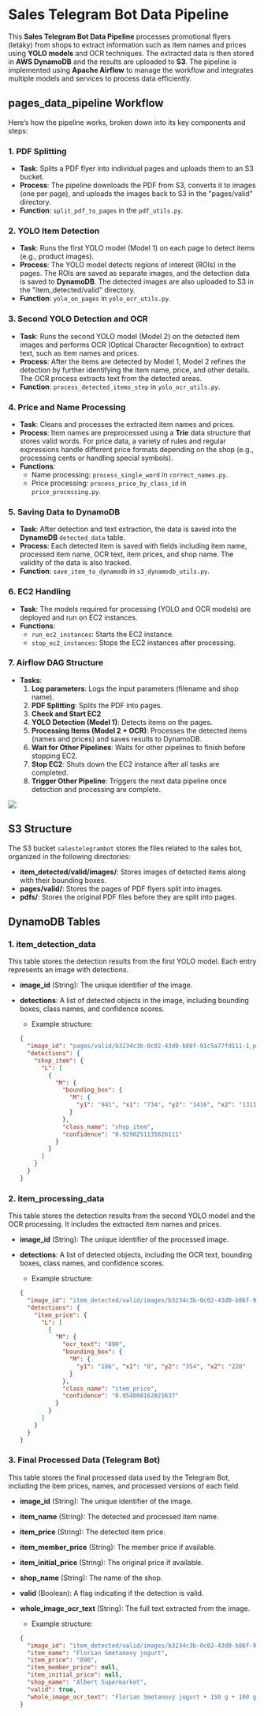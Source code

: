 # Sales Telegram Bot Data Pipeline

This **Sales Telegram Bot Data Pipeline** processes promotional flyers (letáky) from shops to extract information such as item names and prices using **YOLO models** and OCR techniques. The extracted data is then stored in **AWS DynamoDB** and the results are uploaded to **S3**. The pipeline is implemented using **Apache Airflow** to manage the workflow and integrates multiple models and services to process data efficiently.

## pages_data_pipeline Workflow

Here’s how the pipeline works, broken down into its key components and steps:

### 1. PDF Splitting
- **Task**: Splits a PDF flyer into individual pages and uploads them to an S3 bucket.
- **Process**: The pipeline downloads the PDF from S3, converts it to images (one per page), and uploads the images back to S3 in the "pages/valid" directory.
- **Function**: `split_pdf_to_pages` in the `pdf_utils.py`.

### 2. YOLO Item Detection
- **Task**: Runs the first YOLO model (Model 1) on each page to detect items (e.g., product images).
- **Process**: The YOLO model detects regions of interest (ROIs) in the pages. The ROIs are saved as separate images, and the detection data is saved to **DynamoDB**. The detected images are also uploaded to S3 in the "item_detected/valid" directory.
- **Function**: `yolo_on_pages` in `yolo_ocr_utils.py`.

### 3. Second YOLO Detection and OCR
- **Task**: Runs the second YOLO model (Model 2) on the detected item images and performs OCR (Optical Character Recognition) to extract text, such as item names and prices.
- **Process**: After the items are detected by Model 1, Model 2 refines the detection by further identifying the item name, price, and other details. The OCR process extracts text from the detected areas.
- **Function**: `process_detected_items_step` in `yolo_ocr_utils.py`.

### 4. Price and Name Processing
- **Task**: Cleans and processes the extracted item names and prices.
- **Process**: Item names are preprocessed using a **Trie** data structure that stores valid words. For price data, a variety of rules and regular expressions handle different price formats depending on the shop (e.g., processing cents or handling special symbols).
- **Functions**: 
    - Name processing: `process_single_word` in `correct_names.py`.
    - Price processing: `process_price_by_class_id` in `price_processing.py`.

### 5. Saving Data to DynamoDB
- **Task**: After detection and text extraction, the data is saved into the **DynamoDB** `detected_data` table.
- **Process**: Each detected item is saved with fields including item name, processed item name, OCR text, item prices, and shop name. The validity of the data is also tracked.
- **Function**: `save_item_to_dynamodb` in `s3_dynamodb_utils.py`.

### 6. EC2 Handling
- **Task**: The models required for processing (YOLO and OCR models) are deployed and run on EC2 instances.
- **Functions**: 
    - `run_ec2_instances`: Starts the EC2 instance.
    - `stop_ec2_instances`: Stops the EC2 instances after processing.

### 7. Airflow DAG Structure
- **Tasks**:
    1. **Log parameters**: Logs the input parameters (filename and shop name).
    2. **PDF Splitting**: Splits the PDF into pages.
    3. **Check and Start EC2**
    4. **YOLO Detection (Model 1)**: Detects items on the pages.
    5. **Processing Items (Model 2 + OCR)**: Processes the detected items (names and prices) and saves results to DynamoDB.
    6. **Wait for Other Pipelines**: Waits for other pipelines to finish before stopping EC2.
    7. **Stop EC2**: Shuts down the EC2 instance after all tasks are completed.
    8. **Trigger Other Pipeline**: Triggers the next data pipeline once detection and processing are complete.


<img src="https://drive.google.com/uc?export=view&id=1n-VMhUscJuNocLv936Ks7sl2RbdiwFNu">

## S3 Structure

The S3 bucket `salestelegrambot` stores the files related to the sales bot, organized in the following directories:

- **item_detected/valid/images/**: Stores images of detected items along with their bounding boxes.
- **pages/valid/**: Stores the pages of PDF flyers split into images.
- **pdfs/**: Stores the original PDF files before they are split into pages.

## DynamoDB Tables

### 1. **item_detection_data**
This table stores the detection results from the first YOLO model. Each entry represents an image with detections.

- **image_id** (String): The unique identifier of the image.
- **detections**: A list of detected objects in the image, including bounding boxes, class names, and confidence scores.
    - Example structure:

    ```json
    {
      "image_id": "pages/valid/b3234c3b-0c02-43d0-b86f-91c5a77fd111-1_page_1.png",
      "detections": {
        "shop_item": {
          "L": [
            {
              "M": {
                "bounding_box": {
                  "M": {
                    "y1": "941", "x1": "734", "y2": "1416", "x2": "1311"
                  }
                },
                "class_name": "shop_item",
                "confidence": "0.9290251135826111"
              }
            }
          ]
        }
      }
    }
    ```

### 2. **item_processing_data**
This table stores the detection results from the second YOLO model and the OCR processing. It includes the extracted item names and prices.

- **image_id** (String): The unique identifier of the processed image.
- **detections**: A list of detected objects, including the OCR text, bounding boxes, class names, and confidence scores.
    - Example structure:

    ```json
    {
      "image_id": "item_detected/valid/images/b3234c3b-0c02-43d0-b86f-91c5a77fd111-1_page_1_det_11_shop_item.png",
      "detections": {
        "item_price": {
          "L": [
            {
              "M": {
                "ocr_text": "890",
                "bounding_box": {
                  "M": {
                    "y1": "186", "x1": "0", "y2": "354", "x2": "220"
                  }
                },
                "class_name": "item_price",
                "confidence": "0.954008162021637"
              }
            }
          ]
        }
      }
    }
    ```

### 3. **Final Processed Data (Telegram Bot)**
This table stores the final processed data used by the Telegram Bot, including the item prices, names, and processed versions of each field.

- **image_id** (String): The unique identifier of the image.
- **item_name** (String): The detected and processed item name.
- **item_price** (String): The detected item price.
- **item_member_price** (String): The member price if available.
- **item_initial_price** (String): The original price if available.
- **shop_name** (String): The name of the shop.
- **valid** (Boolean): A flag indicating if the detection is valid.
- **whole_image_ocr_text** (String): The full text extracted from the image.

    - Example structure:

    ```json
    {
      "image_id": "item_detected/valid/images/b3234c3b-0c02-43d0-b86f-91c5a77fd111-1_page_1_det_11_shop_item.png",
      "item_name": "Florian Smetanovy jogurt",
      "item_price": "890",
      "item_member_price": null,
      "item_initial_price": null,
      "shop_name": "Albert Supermarket",
      "valid": true,
      "whole_image_ocr_text": "Florian Smetanový jogurt • 150 g • 100 g = 5,94 Kč • 44% 15,90 8"
    }
    ```
